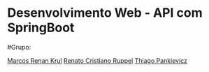 # Desenvolvimento Web - API com SpringBoot

#Grupo:

[Marcos Renan Krul](https://github.com/MarcosKrul)
[Renato Cristiano Ruppel](https://github.com/HERuppel)
[Thiago Pankievicz](https://github.com/YounGTeX)
